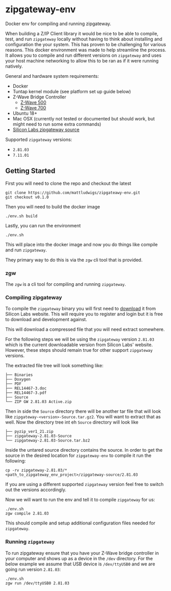 # zipgateway-env

Docker env for compiling and running zipgateway.

When building a Z/IP Client library it would be nice to be able to compile,
test, and run `zipgateway` locally without having to think about installing
and configuration the your system. This has proven to be challenging for
various reasons. This docker environment was made to help streamline the
process. It allows you to compile and run different versions on `zipgateway`
and uses your host machine networking to allow this to be ran as if it were
running natively.

General and hardware system requirements:
  * Docker
  * Tuntap kernel module (see platform set up guide below)
  * Z-Wave Bridge Controller
    * [Z-Wave 500](https://www.digikey.com/products/en?mpart=ACC-UZB3-U-BRG&v=336)
    * [Z-Wave 700](https://www.digikey.com/product-detail/en/silicon-labs/SLUSB001A/336-5899-ND/9867108)
  * Ubuntu 18+
  * Mac OSX (currently not tested or documented but should work, but might need to run some extra commands)
  * [Silicon Labs zipgateway source](https://www.silabs.com/products/development-tools/software/z-wave/controller-sdk/z-ip-gateway-sdk)

Supported `zipgateway` versions:
  * `2.81.03`
  * `7.11.01`

## Getting Started

First you will need to clone the repo and checkout the latest

```
git clone https://github.com/mattludwigs/zipgateawy-env.git
git checkout v0.1.0
```

Then you will need to build the docker image

```
./env.sh build
```

Lastly, you can run the environment

```
./env.sh
```

This will place into the docker image and now you do things like compile and
run `zipgateway`.

They primary way to do this is via the `zgw` cli tool that is provided.


### zgw

The `zgw` is a cli tool for compiling and running `zipgateway`.

### Compiling zipgateway

To compile the `zipgateway` binary you will first need to [download](https://www.silabs.com/products/development-tools/software/z-wave/controller-sdk/z-ip-gateway-sdk)
it from Silicon Labs website. This will require you to register and login but
it is free to download and development against.

This will download a compressed file that you will need extract somewhere.

For the following steps we will be using the `zipgateway` version `2.81.03`
which is the current downloadable version from Silicon Labs' website. However,
these steps should remain true for other support `zipgateway` versions.

The extracted file tree will look something like:

```
├── Binaries
├── Doxygen
├── PDF
├── REL14467-3.doc
├── REL14467-3.pdf
├── Source
└── ZIP GW 2.81.03 Active.zip
```

Then in side the `Source` directory there will be another tar file that will
look like `zipgateway-<version>-Source.tar.gz2`. You will want to extract that
as well. Now the directory tree int eh `Source` directory will look like

```
├── pyzip_ver1_21.zip
├── zipgateway-2.81.03-Source
└── zipgateway-2.81.03-Source.tar.bz2
```

Inside the untared source directory contains the source. In order to get the
source in the desired location for `zipgateway-env` to compile it run the
following:

```
cp -rv zipgateway-2.81.03/* <path_to_zipgateway_env_project>/zipgateway-source/2.81.03
```

If you are using a different supported `zipgateway` version feel free to switch
out the versions accordingly.

Now we will want to run the env and tell it to compile `zipgateway` for us:

```
./env.sh
zgw compile 2.81.03
```

This should compile and setup additional configuration files needed for
`zipgateway`.

### Running `zipgateway`

To run zipgateway ensure that you have your Z-Wave bridge controller in your
computer and shows up as a device in the `/dev` directory. For the below
example we assume that USB device is `/dev/ttyUSB0` and we are going run
version `2.81.03`:

```
./env.sh
zgw run /dev/ttyUSB0 2.81.03
```
